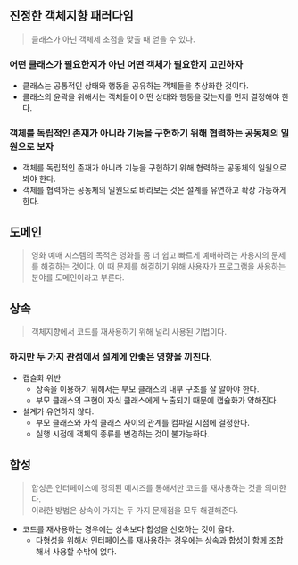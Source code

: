 
## 진정한 객체지향 패러다임

> 클래스가 아닌 객체제 초점을 맞출 때 얻을 수 있다.

### 어떤 클래스가 필요한지가 아닌 어떤 객체가 필요한지 고민하자

- 클래스는 공통적인 상태와 행동을 공유하는 객체들을 추상화한 것이다.
- 클래스의 윤곽을 위해서는 객체들이 어떤 상태와 행동을 갖는지를 먼저 결정해야 한다.

### 객체를 독립적인 존재가 아니라 기능을 구현하기 위해 협력하는 공동체의 일원으로 보자

- 객체를 독립적인 존재가 아니라 기능을 구현하기 위해 협력하는 공동체의 일원으로 봐야 한다.
- 객체를 협력하는 공동체의 일원으로 바라보는 것은 설계를 유연하고 확장 가능하게 한다.


## 도메인

> 영화 예매 시스템의 목적은 영화를 좀 더 쉽고 빠르게 예매하려는 사용자의 문제를 해결하는 것이다.
> 이 때 문제를 해결하기 위해 사용자가 프로그램을 사용하는 분야를 도메인이라고 부른다.

## 상속

> 객체지향에서 코드를 재사용하기 위해 널리 사용된 기법이다.

### 하지만 두 가지 관점에서 설계에 안좋은 영향을 끼친다.

- 캡슐화 위반
  - 상속을 이용하기 위해서는 부모 클래스의 내부 구조를 잘 알아야 한다.
  - 부모 클래스의 구현이 자식 클래스에게 노출되기 때문에 캡슐화가 약해진다.
- 설계가 유연하지 않다.
  - 부모 클래스와 자식 클래스 사이의 관계를 컴파일 시점에 결정한다.
  - 실행 시점에 객체의 종류를 변경하는 것이 불가능하다.

## 합성

> 합성은 인터페이스에 정의된 메시즈를 통해서만 코드를 재사용하는 것을 의미한다.   
> 이러한 방법은 상속이 가지는 두 가지 문제점을 모두 해결해준다.

- 코드를 재사용하는 경우에는 상속보다 합성을 선호하는 것이 옳다.
  - 다형성을 위해서 인터페이스를 재사용하는 경우에는 상속과 합성이 함께 조합해서 사용할 수밖에 없다.
